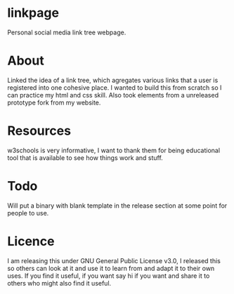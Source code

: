 # linkpage
Personal social media link tree webpage.

# About
Linked the idea of a link tree, which agregates various links that a user is registered into one cohesive place. I wanted to build this from scratch so I can practice my html and css skill. Also took elements from a unreleased prototype fork from my website.

# Resources
w3schools is very informative, I want to thank them for being educational tool that is available to see how things work and stuff.

# Todo
Will put a binary with blank template in the release section at some point for people to use.

# Licence
I am releasing this under GNU General Public License v3.0, I released this so others can look at it and use it to learn from and adapt it to their own uses. If you find it useful, if you want say hi if you want and share it to others who might also find it useful.
